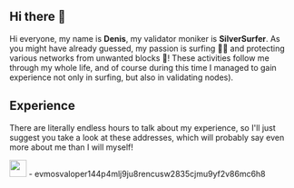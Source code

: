 ## Hi there 👋
Hi everyone, my name is **Denis**, my validator moniker is **SilverSurfer**. As you might have already guessed, my passion is surfing 🏄‍♂️ and protecting various networks from unwanted blocks 💪! These activities follow me through my whole life, and of course during this time I managed to gain experience not only in surfing, but also in validating nodes).

## Experience
There are literally endless hours to talk about my experience, so I'll just suggest you take a look at these addresses, which will probably say even more about me than I will myself! 

<p><img src="https://github.com/user-attachments/assets/14a0df3c-647b-43c7-8b12-69ef3dd3c093" width=30> - evmosvaloper144p4mlj9ju8rencusw2835cjmu9yf2v86mc6h8</p>

